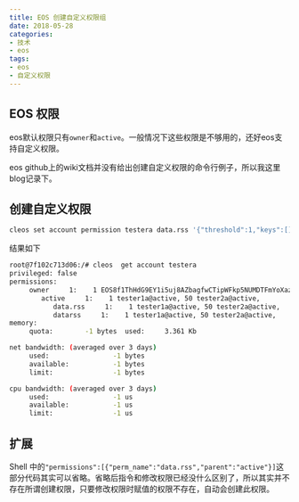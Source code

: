 ```yaml
---
title: EOS 创建自定义权限组
date: 2018-05-28
categories:
- 技术
- eos
tags:
- eos
- 自定义权限
---
```


## EOS 权限
eos默认权限只有`owner`和`active`。一般情况下这些权限是不够用的，还好eos支持自定义权限。

eos github上的wiki文档并没有给出创建自定义权限的命令行例子，所以我这里blog记录下。

## 创建自定义权限
```bash
cleos set account permission testera data.rss '{"threshold":1,"keys":[],"accounts":[{"permission":{"actor":"tester1a","permission":"active"},"weight":1},{"permission":{"actor":"tester2a","permission":"active"},"weight":50}],"permissions":[{"perm_name":"data.rss","parent":"active"}]}' active
```

结果如下
```bash
root@7f102c713d06:/# cleos  get account testera
privileged: false
permissions: 
     owner     1:    1 EOS8f1ThHdG9EY1i5uj8AZbagfwCTipWFkp5NUMDTFmYoXazPLg41
        active     1:    1 tester1a@active, 50 tester2a@active, 
           data.rss     1:    1 tester1a@active, 50 tester2a@active, 
           datarss     1:    1 tester1a@active, 50 tester2a@active, 
memory: 
     quota:        -1 bytes  used:     3.361 Kb   

net bandwidth: (averaged over 3 days)
     used:                -1 bytes
     available:           -1 bytes
     limit:               -1 bytes

cpu bandwidth: (averaged over 3 days)
     used:                -1 us   
     available:           -1 us   
     limit:               -1 us 
```

## 扩展
Shell 中的`"permissions":[{"perm_name":"data.rss","parent":"active"}]`这部分代码其实可以省略。省略后指令和修改权限已经没什么区别了，所以其实并不存在所谓创建权限，只要修改权限时赋值的权限不存在，自动会创建此权限。
